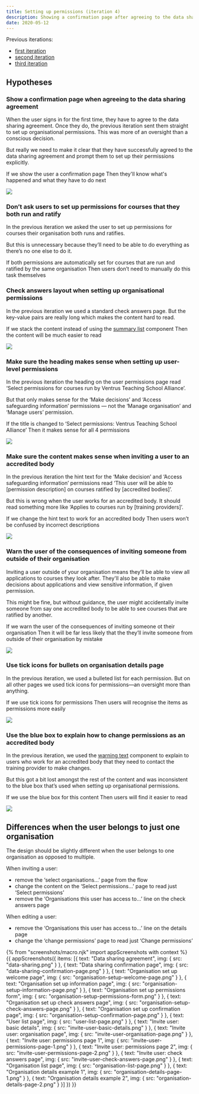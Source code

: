 ```yaml
---
title: Setting up permissions (iteration 4)
description: Showing a confirmation page after agreeing to the data sharing agreement, not asking users to setup permissions when they both run and ratify their courses, explaining the consequences of inviting someone from outside the organisation and various other content improvements.
date: 2020-05-12
---
```


Previous iterations:

* [first iteration](/manage-teacher-training-applications/setting-up-permissions)
* [second iteration](/manage-teacher-training-applications/setting-up-permissions-iteration-2)
* [third iteration](/manage-teacher-training-applications/setting-up-permissions-iteration-3)

## Hypotheses

### Show a confirmation page when agreeing to the data sharing agreement

When the user signs in for the first time, they have to agree to the data sharing agreement. Once they do, the previous iteration sent them straight to set up organisational permissions. This was more of an oversight than a conscious decision.

But really we need to make it clear that they have successfully agreed to the data sharing agreement and prompt them to set up their permissions explicitly.

If we show the user a confirmation page
Then they'll know what's happened and what they have to do next

![](data-sharing-confirmation-page.png)

### Don’t ask users to set up permissions for courses that they both run and ratify

In the previous iteration we asked the user to set up permissions for courses their organisation both runs and ratifies.

But this is unnecessary because they’ll need to be able to do everything as there’s no one else to do it.

If both permissions are automatically set for courses that are run and ratified by the same organisation
Then users don’t need to manually do this task themselves

### Check answers layout when setting up organisational permissions

In the previous iteration we used a standard check answers page. But the key-value pairs are really long which makes the content hard to read.

If we stack the content instead of using the [summary list](https://design-system.service.gov.uk/components/summary-list/) component
Then the content will be much easier to read

![](organisation-setup-check-answers-page.png)

### Make sure the heading makes sense when setting up user-level permissions

In the previous iteration the heading on the user permissions page read ‘Select permissions for courses run by Ventrus Teaching School Alliance’.

But that only makes sense for the ‘Make decisions’ and ‘Access safeguarding information’ permissions — not the ‘Manage organisation’ and ‘Manage users’ permission.

If the title is changed to ‘Select permissions: Ventrus Teaching School Alliance’
Then it makes sense for all 4 permissions

![](invite-user-permissions-page-2.png)

### Make sure the content makes sense when inviting a user to an accredited body

In the previous iteration the hint text for the ‘Make decision’ and ‘Access safeguarding information’ permissions read ‘This user will be able to [permission description] on courses ratified by [accredited bodies]’.

But this is wrong when the user works for an accredited body. It should read something more like ‘Applies to courses run by [training providers]’.

If we change the hint text to work for an accredited body
Then users won’t be confused by incorrect descriptions

![](invite-user-permissions-page-1.png)

### Warn the user of the consequences of inviting someone from outside of their organisation

Inviting a user outside of your organisation means they’ll be able to view all applications to courses they look after. They'll also be able to make decisions about applications and view sensitive information, if given permission.

This might be fine, but without guidance, the user might accidentally invite someone from say one accredited body to be able to see courses that are ratified by another.

If we warn the user of the consequences of inviting someone ot their organisation
Then it will be far less likely that the they’ll invite someone from outside of their organisation by mistake

![](invite-warning.png)

### Use tick icons for bullets on organisation details page

In the previous iteration, we used a bulleted list for each permission. But on all other pages we used tick icons for permissions—an oversight more than anything.

If we use tick icons for permissions
Then users will recognise the items as permissions more easily

![](organisation-details-page-2.png)

### Use the blue box to explain how to change permissions as an accredited body

In the previous iteration, we used the [warning text](https://design-system.service.gov.uk/components/warning-text/) component to explain to users who work for an accredited body that they need to contact the training provider to make changes.

But this got a bit lost amongst the rest of the content and was inconsistent to the blue box that’s used when setting up organisational permissions.

If we use the blue box for this content
Then users will find it easier to read

![](organisation-details-page-1.png)

## Differences when the user belongs to just one organisation

The design should be slightly different when the user belongs to one organisation as opposed to multiple.

When inviting a user:

* remove the ‘select organisations...’ page from the flow
* change the content on the ‘Select permissions...’ page to read just ‘Select permissions’
* remove the ‘Organisations this user has access to...’ line on the check answers page

When editing a user:

* remove the ‘Organisations this user has access to...’ line on the details page
* change the ‘change permissions’ page to read just ‘Change permissions’

{% from "screenshots/macro.njk" import appScreenshots with context %}
{{ appScreenshots({
  items: [{
    text: "Data sharing agreement",
    img: {
      src: "data-sharing.png"
    }
  }, {
    text: "Data sharing confirmation page",
    img: {
      src: "data-sharing-confirmation-page.png"
    }
  }, {
    text: "Organisation set up welcome page",
    img: {
      src: "organisation-setup-welcome-page.png"
    }
  }, {
    text: "Organisation set up information page",
    img: {
      src: "organisation-setup-information-page.png"
    }
  }, {
    text: "Organisation set up permissions form",
    img: {
      src: "organisation-setup-permissions-form.png"
    }
  }, {
    text: "Organisation set up check answers page",
    img: {
      src: "organisation-setup-check-answers-page.png"
    }
  }, {
    text: "Organisation set up confirmation page",
    img: {
      src: "organisation-setup-confirmation-page.png"
    }
  }, {
    text: "User list page",
    img: {
      src: "user-list-page.png"
    }
  }, {
    text: "Invite user: basic details",
    img: {
      src: "invite-user-basic-details.png"
    }
  }, {
    text: "Invite user: organisation page",
    img: {
      src: "invite-user-organisation-page.png"
    }
  }, {
    text: "Invite user: permissions page 1",
    img: {
      src: "invite-user-permissions-page-1.png"
    }
  }, {
    text: "Invite user: permissions page 2",
    img: {
      src: "invite-user-permissions-page-2.png"
    }
  }, {
    text: "Invite user: check answers page",
    img: {
      src: "invite-user-check-answers-page.png"
    }
  }, {
    text: "Organisation list page",
    img: {
      src: "organisation-list-page.png"
    }
  }, {
    text: "Organisation details example 1",
    img: {
      src: "organisation-details-page-1.png"
    }
  }, {
    text: "Organisation details example 2",
    img: {
      src: "organisation-details-page-2.png"
    }
  }]
}) }}
